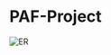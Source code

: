 # PAF-Project

![ER](https://user-images.githubusercontent.com/67456339/115684946-68390300-a375-11eb-9b01-6a2a952d989c.png)
